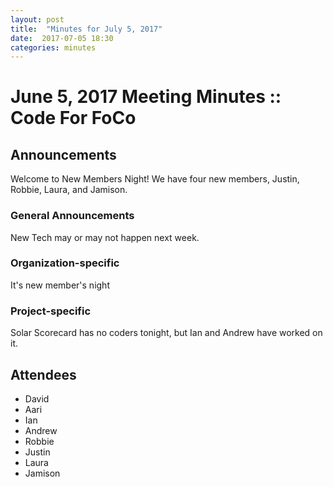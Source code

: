 ```yaml
---
layout: post
title:  "Minutes for July 5, 2017"
date:  2017-07-05 18:30
categories: minutes
---
```


# June 5, 2017 Meeting Minutes :: Code For FoCo

## Announcements

Welcome to New Members Night! We have four new members, Justin, Robbie, Laura, and Jamison.

### General Announcements

New Tech may or may not happen next week.

### Organization-specific

It's new member's night

### Project-specific

Solar Scorecard has no coders tonight, but Ian and Andrew have worked on it.
  
## Attendees
- David
- Aari
- Ian
- Andrew
- Robbie
- Justin
- Laura
- Jamison

